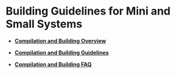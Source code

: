 # Building Guidelines for Mini and Small Systems<a name="EN-US_TOPIC_0000001111039528"></a>

-   **[Compilation and Building Overview](compilation-and-building-overview.md)**  

-   **[Compilation and Building Guidelines](compilation-and-building-guidelines.md)**  

-   **[Compilation and Building FAQ](compilation-and-building-faq.md)**  


